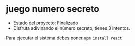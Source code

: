 <h1>juego numero secreto</h1> 

- Estado del proyecto: Finalizado
- Disfruta adivinando el número secreto, tienes 3 intentos.

 Para ejecutar el sistema debes poner
     ```npm install react ```
